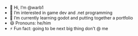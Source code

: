 - 👋 Hi, I’m @warb1
- 👀 I’m interested in game dev and .net programming
- 🌱 I’m currently learning godot and putting together a portfolio
- 😄 Pronouns: he/him
- ⚡ Fun fact: going to be next big thing don't @ me

<!---
warb1/warb1 is a ✨ special ✨ repository because its `README.md` (this file) appears on your GitHub profile.
You can click the Preview link to take a look at your changes.
--->
